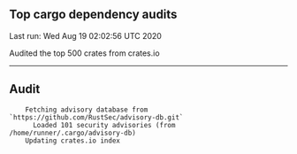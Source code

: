 Top cargo dependency audits
----


Last run:   Wed Aug 19 02:02:56 UTC 2020

Audited the top 500 crates from crates.io

----

## Audit

```
    Fetching advisory database from `https://github.com/RustSec/advisory-db.git`
      Loaded 101 security advisories (from /home/runner/.cargo/advisory-db)
    Updating crates.io index
```
